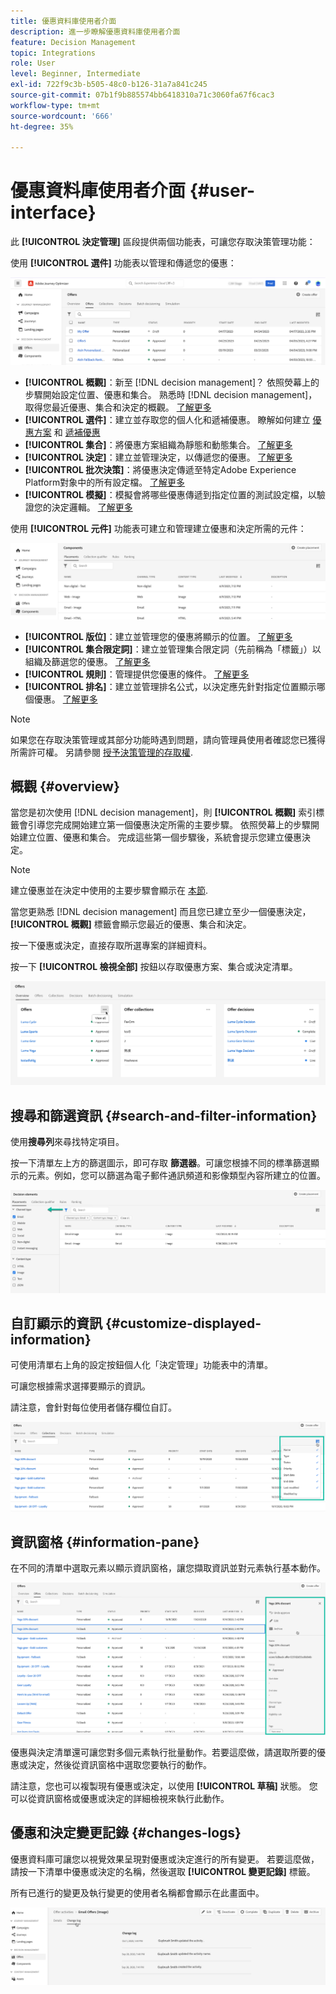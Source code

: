 ```yaml
---
title: 優惠資料庫使用者介面
description: 進一步瞭解優惠資料庫使用者介面
feature: Decision Management
topic: Integrations
role: User
level: Beginner, Intermediate
exl-id: 722f9c3b-b505-48c0-b126-31a7a841c245
source-git-commit: 07b1f9b885574bb6418310a71c3060fa67f6cac3
workflow-type: tm+mt
source-wordcount: '666'
ht-degree: 35%

---
```


# 優惠資料庫使用者介面 {#user-interface}

此 **[!UICONTROL 決定管理]** 區段提供兩個功能表，可讓您存取決策管理功能：

使用 **[!UICONTROL 選件]** 功能表以管理和傳遞您的優惠：


![](../assets/offers_menu.png)

* **[!UICONTROL 概觀]**：新至 [!DNL decision management]？ 依照熒幕上的步驟開始設定位置、優惠和集合。 熟悉時 [!DNL decision management]，取得您最近優惠、集合和決定的概觀。 [了解更多](#overview)
* **[!UICONTROL 選件]**：建立並存取您的個人化和遞補優惠。 瞭解如何建立 [優惠方案](../offer-library/creating-personalized-offers.md) 和 [遞補優惠](../offer-library/creating-fallback-offers.md)
* **[!UICONTROL 集合]**：將優惠方案組織為靜態和動態集合。 [了解更多](../offer-library/creating-collections.md)
* **[!UICONTROL 決定]**：建立並管理決定，以傳遞您的優惠。 [了解更多](../offer-activities/create-offer-activities.md)
* **[!UICONTROL 批次決策]**：將優惠決定傳遞至特定Adobe Experience Platform對象中的所有設定檔。 [了解更多](../batch-delivery.md)
* **[!UICONTROL 模擬]**：模擬會將哪些優惠傳遞到指定位置的測試設定檔，以驗證您的決定邏輯。 [了解更多](../offer-activities/simulation.md)

使用 **[!UICONTROL 元件]** 功能表可建立和管理建立優惠和決定所需的元件：

![](../assets/offer_activities.png)

* **[!UICONTROL 版位]**：建立並管理您的優惠將顯示的位置。 [了解更多](../offer-library/creating-placements.md)
* **[!UICONTROL 集合限定詞]**：建立並管理集合限定詞（先前稱為「標籤」）以組織及篩選您的優惠。 [了解更多](../offer-library/creating-tags.md)
* **[!UICONTROL 規則]**：管理提供您優惠的條件。 [了解更多](../offer-library/creating-decision-rules.md)
* **[!UICONTROL 排名]**：建立並管理排名公式，以決定應先針對指定位置顯示哪個優惠。 [了解更多](../ranking/create-ranking-formulas.md)

>[!NOTE]
>
>如果您在存取決策管理或其部分功能時遇到問題，請向管理員使用者確認您已獲得所需許可權。 另請參閱 [授予決策管理的存取權](starting-offer-decisioning.md#granting-acess-to-decision-management).

## 概觀 {#overview}

當您是初次使用 [!DNL decision management]，則 **[!UICONTROL 概觀]** 索引標籤會引導您完成開始建立第一個優惠決定所需的主要步驟。 依照熒幕上的步驟開始建立位置、優惠和集合。 完成這些第一個步驟後，系統會提示您建立優惠決定。

>[!NOTE]
>
>建立優惠並在決定中使用的主要步驟會顯示在 [本節](../offer-library/key-steps.md).

當您更熟悉 [!DNL decision management] 而且您已建立至少一個優惠決定， **[!UICONTROL 概觀]** 標籤會顯示您最近的優惠、集合和決定。

按一下優惠或決定，直接存取所選專案的詳細資料。

按一下 **[!UICONTROL 檢視全部]** 按鈕以存取優惠方案、集合或決定清單。

![](../assets/overview_view-all.png)

## 搜尋和篩選資訊 {#search-and-filter-information}

使用&#x200B;**搜尋列**&#x200B;來尋找特定項目。

按一下清單左上方的篩選圖示，即可存取 **篩選器**。可讓您根據不同的標準篩選顯示的元素。例如，您可以篩選為電子郵件通訊頻道和影像類型內容所建立的位置。

![](../assets/filters.png)

## 自訂顯示的資訊 {#customize-displayed-information}

可使用清單右上角的設定按鈕個人化「決定管理」功能表中的清單。

可讓您根據需求選擇要顯示的資訊。

請注意，會針對每位使用者儲存欄位自訂。

![](../assets/columns.png)

## 資訊窗格 {#information-pane}

在不同的清單中選取元素以顯示資訊窗格，讓您擷取資訊並對元素執行基本動作。

![](../assets/information-pane.png)

優惠與決定清單還可讓您對多個元素執行批量動作。若要這麼做，請選取所要的優惠或決定，然後從資訊窗格中選取您要執行的動作。

請注意，您也可以複製現有優惠或決定，以使用 **[!UICONTROL 草稿]** 狀態。 您可以從資訊窗格或優惠或決定的詳細檢視來執行此動作。

## 優惠和決定變更記錄 {#changes-logs}

優惠資料庫可讓您以視覺效果呈現對優惠或決定進行的所有變更。 若要這麼做，請按一下清單中優惠或決定的名稱，然後選取 **[!UICONTROL 變更記錄]** 標籤。

所有已進行的變更及執行變更的使用者名稱都會顯示在此畫面中。

![](../assets/change-logs.png)
